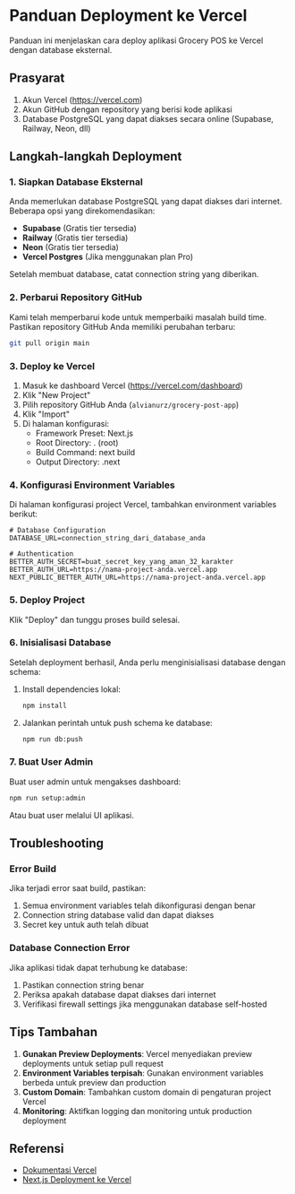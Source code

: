 # Panduan Deployment ke Vercel

Panduan ini menjelaskan cara deploy aplikasi Grocery POS ke Vercel dengan database eksternal.

## Prasyarat

1. Akun Vercel (https://vercel.com)
2. Akun GitHub dengan repository yang berisi kode aplikasi
3. Database PostgreSQL yang dapat diakses secara online (Supabase, Railway, Neon, dll)

## Langkah-langkah Deployment

### 1. Siapkan Database Eksternal

Anda memerlukan database PostgreSQL yang dapat diakses dari internet. Beberapa opsi yang direkomendasikan:

- **Supabase** (Gratis tier tersedia)
- **Railway** (Gratis tier tersedia)
- **Neon** (Gratis tier tersedia)
- **Vercel Postgres** (Jika menggunakan plan Pro)

Setelah membuat database, catat connection string yang diberikan.

### 2. Perbarui Repository GitHub

Kami telah memperbarui kode untuk memperbaiki masalah build time. Pastikan repository GitHub Anda memiliki perubahan terbaru:

```bash
git pull origin main
```

### 3. Deploy ke Vercel

1. Masuk ke dashboard Vercel (https://vercel.com/dashboard)
2. Klik "New Project"
3. Pilih repository GitHub Anda (`alvianurz/grocery-post-app`)
4. Klik "Import"
5. Di halaman konfigurasi:
   - Framework Preset: Next.js
   - Root Directory: . (root)
   - Build Command: next build
   - Output Directory: .next

### 4. Konfigurasi Environment Variables

Di halaman konfigurasi project Vercel, tambahkan environment variables berikut:

```env
# Database Configuration
DATABASE_URL=connection_string_dari_database_anda

# Authentication
BETTER_AUTH_SECRET=buat_secret_key_yang_aman_32_karakter
BETTER_AUTH_URL=https://nama-project-anda.vercel.app
NEXT_PUBLIC_BETTER_AUTH_URL=https://nama-project-anda.vercel.app
```

### 5. Deploy Project

Klik "Deploy" dan tunggu proses build selesai.

### 6. Inisialisasi Database

Setelah deployment berhasil, Anda perlu menginisialisasi database dengan schema:

1. Install dependencies lokal:
   ```bash
   npm install
   ```

2. Jalankan perintah untuk push schema ke database:
   ```bash
   npm run db:push
   ```

### 7. Buat User Admin

Buat user admin untuk mengakses dashboard:

```bash
npm run setup:admin
```

Atau buat user melalui UI aplikasi.

## Troubleshooting

### Error Build

Jika terjadi error saat build, pastikan:
1. Semua environment variables telah dikonfigurasi dengan benar
2. Connection string database valid dan dapat diakses
3. Secret key untuk auth telah dibuat

### Database Connection Error

Jika aplikasi tidak dapat terhubung ke database:
1. Pastikan connection string benar
2. Periksa apakah database dapat diakses dari internet
3. Verifikasi firewall settings jika menggunakan database self-hosted

## Tips Tambahan

1. **Gunakan Preview Deployments**: Vercel menyediakan preview deployments untuk setiap pull request
2. **Environment Variables terpisah**: Gunakan environment variables berbeda untuk preview dan production
3. **Custom Domain**: Tambahkan custom domain di pengaturan project Vercel
4. **Monitoring**: Aktifkan logging dan monitoring untuk production deployment

## Referensi

- [Dokumentasi Vercel](https://vercel.com/docs)
- [Next.js Deployment ke Vercel](https://nextjs.org/docs/deployment)